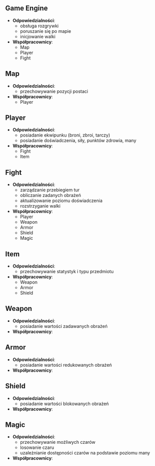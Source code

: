 ## Game Engine
- **Odpowiedzialności**:
    - obsługa rozgrywki
    - poruszanie się po mapie
    - inicjowanie walki
- **Współpracownicy**:
    - Map
    - Player
    - Fight

## Map
- **Odpowiedzialności**:
    - przechowywanie pozycji postaci
- **Współpracownicy**:
    - Player

## Player
- **Odpowiedzialności**:
    - posiadanie ekwipunku (broni, zbroi, tarczy)
    - posiadanie doświadczenia, siły, punktów zdrowia, many
- **Współpracownicy**:
    - Fight
    - Item

## Fight
- **Odpowiedzialności**:
    - zarządzanie przebiegiem tur
    - obliczanie zadanych obrażeń
    - aktualizowanie poziomu doświadczenia
    - rozstrzyganie walki
- **Współpracownicy**:
    - Player
    - Weapon
    - Armor
    - Shield
    - Magic

## Item
- **Odpowiedzialności**:
    - przechowywanie statystyk i typu przedmiotu
- **Współpracownicy**:
    - Weapon
    - Armor
    - Shield

## Weapon
- **Odpowiedzialności**:
    - posiadanie wartości zadawanych obrażeń
- **Współpracownicy**:

## Armor
- **Odpowiedzialności**:
    - posiadanie wartości redukowanych obrażeń
- **Współpracownicy**:

## Shield
- **Odpowiedzialności**:
    - posiadanie wartości blokowanych obrażeń
- **Współpracownicy**:

## Magic
- **Odpowiedzialności**:
    - przechowywanie możliwych czarów
    - losowanie czaru
    - uzależnianie dostępności czarów na podstawie poziomu many
- **Współpracownicy**: